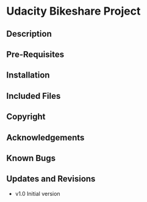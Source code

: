 # Udacity Bikeshare Project

## Description

## Pre-Requisites

## Installation

## Included Files

## Copyright

## Acknowledgements

## Known Bugs

## Updates and Revisions

- v1.0 Initial version